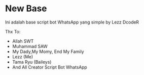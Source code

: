 # New Base

Ini adalah base script bot WhatsApp yang simple by Lezz DcodeR

Thx To:
- Allah SWT
- Muhammad SAW
- My Dady,My Momy, End My Family
- Lezz (Me)
- Tama Ryu (Baileys)
- And All Creator Script Bot WhatsApp 
